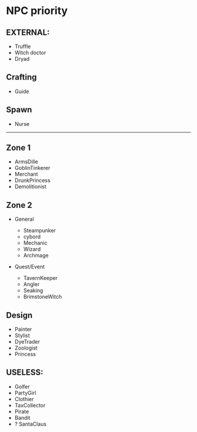 # NPC priority

## EXTERNAL:
- Truffle
- Witch doctor
- Dryad

## Crafting
- Guide

## Spawn
- Nurse

---

## Zone 1
- ArmsDille
- GoblinTinkerer
- Merchant
- DrunkPrincess
- Demolitionist

## Zone 2
- General
  - Steampunker
  - cybord
  - Mechanic
  - Wizard
  - Archmage

- Quest/Event
  - TavernKeeper
  - Angler
  - Seaking
  - BrimstoneWitch

## Design
- Painter
- Stylist
- DyeTrader
- Zoologist
- Princess

## USELESS:
- Golfer
- PartyGirl
- Clothier
- TaxCollector
- Pirate
- Bandit
- ? SantaClaus
